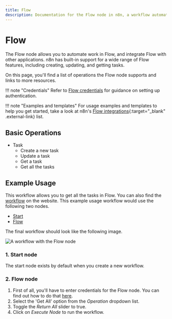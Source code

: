 ```yaml
---
title: Flow
description: Documentation for the Flow node in n8n, a workflow automation platform. Includes details of operations and configuration, and links to examples and credentials information.
---
```


# Flow

The Flow node allows you to automate work in Flow, and integrate Flow with other applications. n8n has built-in support for a wide range of Flow features, including creating, updating, and getting tasks.

On this page, you'll find a list of operations the Flow node supports and links to more resources.

!!! note "Credentials"
    Refer to [Flow credentials](/integrations/builtin/credentials/flow/) for guidance on setting up authentication. 

!!! note "Examples and templates"
    For usage examples and templates to help you get started, take a look at n8n's [Flow integrations](https://n8n.io/integrations/flow/){:target="_blank" .external-link} list.


## Basic Operations

* Task
    * Create a new task
    * Update a task
    * Get a task
    * Get all the tasks

## Example Usage

This workflow allows you to get all the tasks in Flow. You can also find the [workflow](https://n8n.io/workflows/506) on the website. This example usage workflow would use the following two nodes.
- [Start](/integrations/builtin/core-nodes/n8n-nodes-base.start/)
- [Flow]()

The final workflow should look like the following image.

![A workflow with the Flow node](/_images/integrations/builtin/app-nodes/flow/workflow.png)

### 1. Start node

The start node exists by default when you create a new workflow.

### 2. Flow node

1. First of all, you'll have to enter credentials for the Flow node. You can find out how to do that [here](/integrations/builtin/credentials/flow/).
2. Select the 'Get All' option from the *Operation* dropdown list.
3. Toggle the *Return All* slider to true.
4. Click on *Execute Node* to run the workflow.

